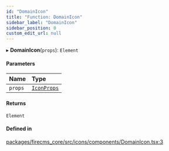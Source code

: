 ```yaml
---
id: "DomainIcon"
title: "Function: DomainIcon"
sidebar_label: "DomainIcon"
sidebar_position: 0
custom_edit_url: null
---
```


▸ **DomainIcon**(`props`): `Element`

#### Parameters

| Name | Type |
| :------ | :------ |
| `props` | [`IconProps`](../types/IconProps.md) |

#### Returns

`Element`

#### Defined in

[packages/firecms_core/src/icons/components/DomainIcon.tsx:3](https://github.com/FireCMSco/firecms/blob/d45f3739/packages/firecms_core/src/icons/components/DomainIcon.tsx#L3)
